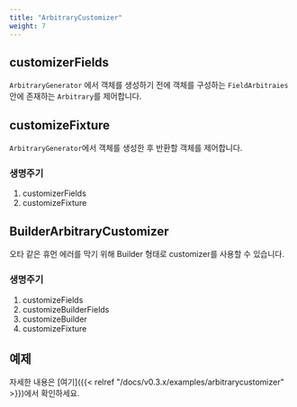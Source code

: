 ```yaml
---
title: "ArbitraryCustomizer"
weight: 7
---
```


## customizerFields

`ArbitraryGenerator` 에서 객체를 생성하기 전에 객체를 구성하는 `FieldArbitraies` 안에 존재하는 `Arbitrary`를 제어합니다. 

## customizeFixture

`ArbitraryGenerator`에서 객체를 생성한 후 반환할 객체를 제어합니다.

### 생명주기

1. customizerFields
2. customizeFixture

## BuilderArbitraryCustomizer

오타 같은 휴먼 에러를 막기 위해 Builder 형태로 customizer를 사용할 수 있습니다.

### 생명주기

1. customizeFields
2. customizeBuilderFields
3. customizeBuilder
4. customizeFixture

## 예제

자세한 내용은 [여기]({{< relref "/docs/v0.3.x/examples/arbitrarycustomizer" >}})에서 확인하세요.
